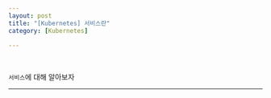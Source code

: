```yaml
---
layout: post
title: "[Kubernetes] 서비스란"
category: [Kubernetes]

---
```

<br> 

`서비스`에 대해 알아보자
<!-- more -->
   
<hr> 
   